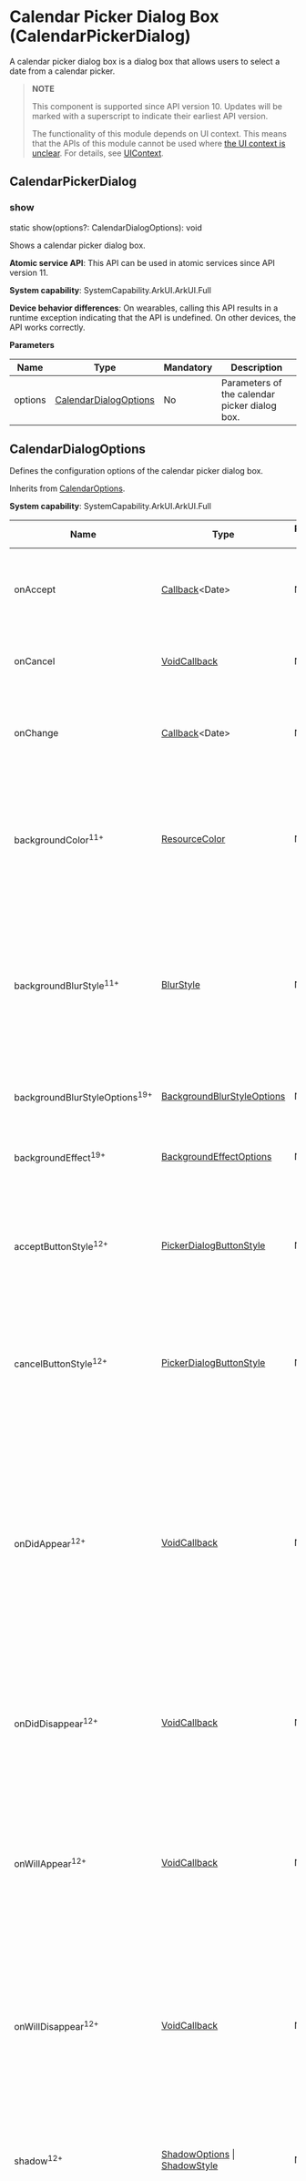 # Calendar Picker Dialog Box (CalendarPickerDialog)
<!--Kit: ArkUI-->
<!--Subsystem: ArkUI-->
<!--Owner: @luoying_ace_admin-->
<!--Designer: @weixin_52725220-->
<!--Tester: @xiong0104-->
<!--Adviser: @HelloCrease-->

A calendar picker dialog box is a dialog box that allows users to select a date from a calendar picker.

> **NOTE**
>
> This component is supported since API version 10. Updates will be marked with a superscript to indicate their earliest API version.
>
> The functionality of this module depends on UI context. This means that the APIs of this module cannot be used where [the UI context is unclear](../../../ui/arkts-global-interface.md). For details, see [UIContext](../arkts-apis-uicontext-uicontext.md).

## CalendarPickerDialog

### show

static show(options?: CalendarDialogOptions): void

Shows a calendar picker dialog box.

**Atomic service API**: This API can be used in atomic services since API version 11.

**System capability**: SystemCapability.ArkUI.ArkUI.Full

**Device behavior differences**: On wearables, calling this API results in a runtime exception indicating that the API is undefined. On other devices, the API works correctly.

**Parameters**

| Name | Type                                                   | Mandatory| Description                      |
| ------- | ------------------------------------------------------- | ---- | -------------------------- |
| options | [CalendarDialogOptions](#calendardialogoptions) | No  | Parameters of the calendar picker dialog box.|

## CalendarDialogOptions

Defines the configuration options of the calendar picker dialog box.

Inherits from [CalendarOptions](ts-basic-components-calendarpicker.md#calendaroptions).

**System capability**: SystemCapability.ArkUI.ArkUI.Full

| Name      | Type                                           | Read-Only| Optional| Description                                                       |
| ---------- | ----------------------------------------------- | ---- | ------------------------------------------------------------ | ------------------------------------------------------------ |
| onAccept   | [Callback](ts-types.md#callback12)\<Date> | No | Yes | Triggered when the OK button in the dialog box is clicked.<br>The callback parameter represents the selected date value.<br>**Atomic service API**: This API can be used in atomic services since API version 11.|
| onCancel   | [VoidCallback](ts-types.md#voidcallback12) | No | Yes | Triggered when the Cancel button in the dialog box is clicked.<br>**Atomic service API**: This API can be used in atomic services since API version 11.                        |
| onChange   | [Callback](ts-types.md#callback12)\<Date> | No | Yes | Triggered when the selection in the picker changes the selected date.<br>The callback parameter represents the selected date value.<br>**Atomic service API**: This API can be used in atomic services since API version 11.|
| backgroundColor<sup>11+</sup> | [ResourceColor](ts-types.md#resourcecolor)  | No| Yes| Backplane color of the dialog box.<br>Default value: **Color.Transparent**<br>**NOTE**<br>When **backgroundColor** is set to a non-transparent color, **backgroundBlurStyle** must be set to **BlurStyle.NONE**; otherwise, the color display may not meet the expected effect.<br>**Atomic service API**: This API can be used in atomic services since API version 12.|
| backgroundBlurStyle<sup>11+</sup> | [BlurStyle](ts-universal-attributes-background.md#blurstyle9) | No| Yes| Background blur style of the dialog box.<br>Default value: **BlurStyle.COMPONENT_ULTRA_THICK**<br>**NOTE**<br>Setting this parameter to **BlurStyle.NONE** disables the background blur. When **backgroundBlurStyle** is set to a value other than **NONE**, do not set **backgroundColor**. If you do, the color display may not produce the expected visual effect.<br>**Atomic service API**: This API can be used in atomic services since API version 12.|
| backgroundBlurStyleOptions<sup>19+</sup> | [BackgroundBlurStyleOptions](ts-universal-attributes-background.md#backgroundblurstyleoptions10) | No| Yes| Options for customizing the background blur style.<br>**Atomic service API**: This API can be used in atomic services since API version 19.|
| backgroundEffect<sup>19+</sup> | [BackgroundEffectOptions](ts-universal-attributes-background.md#backgroundeffectoptions11) | No| Yes| Options for customizing the background effect.<br>**Atomic service API**: This API can be used in atomic services since API version 19.|
| acceptButtonStyle<sup>12+</sup> | [PickerDialogButtonStyle](ts-picker-common.md#pickerdialogbuttonstyle12) | No| Yes| Style of the accept button.<br>**NOTE**<br>In the **acceptButtonStyle** and **cancelButtonStyle** configurations, only one **primary** field can be set to **true** at most. If both the **primary** fields are set to **true**, neither will take effect.<br>**Atomic service API**: This API can be used in atomic services since API version 12.|
| cancelButtonStyle<sup>12+</sup> | [PickerDialogButtonStyle](ts-picker-common.md#pickerdialogbuttonstyle12) | No| Yes| Style of the cancel button.<br>**NOTE**<br>In the **acceptButtonStyle** and **cancelButtonStyle** configurations, only one **primary** field can be set to **true** at most. If both the **primary** fields are set to **true**, neither will take effect.<br>**Atomic service API**: This API can be used in atomic services since API version 12.|
| onDidAppear<sup>12+</sup> | [VoidCallback](ts-types.md#voidcallback12) | No| Yes| Event callback when the dialog box appears.<br>**NOTE**<br>1. The normal timing sequence is as follows: onWillAppear > onDidAppear > (onAccept/onCancel/onChange) > onWillDisappear > onDidDisappear.<br>2. You can set the callback event for changing the dialog box display effect in **onDidAppear**. The settings take effect next time the dialog box appears.<br>3. If the user dismisses the dialog box immediately after it appears, **onWillDisappear** is invoked before **onDidAppear**.<br>4. If the dialog box is dismissed before its entrance animation is finished, this callback is not invoked.<br>**Atomic service API**: This API can be used in atomic services since API version 12.|
| onDidDisappear<sup>12+</sup> | [VoidCallback](ts-types.md#voidcallback12) | No| Yes| Event callback when the dialog box disappears.<br>**NOTE**<br>1. The normal timing sequence is as follows: onWillAppear > onDidAppear > (onAccept/onCancel/onChange) > onWillDisappear > onDidDisappear.<br>**Atomic service API**: This API can be used in atomic services since API version 12.|
| onWillAppear<sup>12+</sup> | [VoidCallback](ts-types.md#voidcallback12) | No| Yes| Event callback when the dialog box is about to appear.<br>**NOTE**<br>1. The normal timing sequence is as follows: onWillAppear > onDidAppear > (onAccept/onCancel/onChange) > onWillDisappear > onDidDisappear.<br>2. You can set the callback event for changing the dialog box display effect in **onWillAppear**. The settings take effect next time the dialog box appears.<br>**Atomic service API**: This API can be used in atomic services since API version 12.|
| onWillDisappear<sup>12+</sup> | [VoidCallback](ts-types.md#voidcallback12) | No| Yes| Event callback when the dialog box is about to disappear.<br>**NOTE**<br>1. The normal timing sequence is as follows: onWillAppear > onDidAppear > (onAccept/onCancel/onChange) > onWillDisappear > onDidDisappear.<br>2. If the user closes the dialog box immediately after it appears, **onWillDisappear** is invoked before **onDidAppear**.<br>**Atomic service API**: This API can be used in atomic services since API version 12.|
| shadow<sup>12+</sup>              | [ShadowOptions](ts-universal-attributes-image-effect.md#shadowoptions) \| [ShadowStyle](ts-universal-attributes-image-effect.md#shadowstyle10) | No | Yes | Shadow of the dialog box.<br> Default value on 2-in-1 devices: **ShadowStyle.OUTER_FLOATING_MD** when the dialog box is focused and **ShadowStyle.OUTER_FLOATING_SM** otherwise<br>**Atomic service API**: This API can be used in atomic services since API version 12.|
| enableHoverMode<sup>14+</sup>     | boolean | No | Yes | Whether to respond when the device is in semi-folded mode.<br>Default value: **false**. The value **true** means to respond when the device is in semi-folded mode, and **false** means the opposite.<br>**Atomic service API**: This API can be used in atomic services since API version 14.|
| hoverModeArea<sup>14+</sup>       | [HoverModeAreaType](ts-appendix-enums.md#hovermodeareatype14) | No | Yes | Display area of the dialog box when the device is in semi-folded mode.<br>Default value: **HoverModeAreaType.BOTTOM_SCREEN**<br>**Atomic service API**: This API can be used in atomic services since API version 14.|
| markToday<sup>19+</sup>       | boolean | No | Yes | Whether to highlight the current system date.<br>Default value: **false**. The value **true** means to highlight the current system date, and **false** means the opposite.<br>**Atomic service API**: This API can be used in atomic services since API version 19.|

> **NOTE**
>
> When the application window is resized, the width of the dialog box is continuously compressed. If the window width is reduced below a certain threshold, the content of the dialog box may not be fully visible. To ensure that the content of the **CalendarPickerDialog** component is fully displayed, the minimum window width required is 386 vp.

## Example

### Example 1: Setting the Background

This example demonstrates how to set the calendar picker dialog box's background using **backgroundColor**, **backgroundBlurStyle**, and **shadow** in [CalendarDialogOptions](#calendardialogoptions).

```ts
// xxx.ets
@Entry
@Component
struct CalendarPickerDialogExample {
  private selectedDate: Date = new Date('2024-04-23');

  build() {
    Column() {
      Button("Show CalendarPicker Dialog")
        .margin(20)
        .onClick(() => {
          console.info("CalendarDialog.show");
          CalendarPickerDialog.show({
            selected: this.selectedDate,
            backgroundColor: Color.Gray,
            backgroundBlurStyle: BlurStyle.NONE,
            shadow: ShadowStyle.OUTER_FLOATING_SM,
            onAccept: (value) => {
              this.selectedDate = value;
              console.info("calendar onAccept:" + JSON.stringify(value));
            },
            onCancel: () => {
              console.info("calendar onCancel");
            },
            onChange: (value) => {
              console.info("calendar onChange:" + JSON.stringify(value));
            },
            onDidAppear: () => {
              console.info("calendar onDidAppear");
            },
            onDidDisappear: () => {
              console.info("calendar onDidDisappear");
            },
            onWillAppear: () => {
              console.info("calendar onWillAppear");
            },
            onWillDisappear: () => {
              console.info("calendar onWillDisappear");
            }
          });
        })
    }.width('100%')
  }
}
```

![CalendarPickerDialog](figures/CalendarPickerDialog.gif)

### Example 2: Customizing the Button Style

This example shows how to customize the calendar picker dialog box's buttons by configuring **acceptButtonStyle** and **cancelButtonStyle** in [CalendarDialogOptions](#calendardialogoptions).

```ts
// xxx.ets
@Entry
@Component
struct CalendarPickerDialogExample {
  private selectedDate: Date = new Date();

  build() {
    Column() {
      Button("Show CalendarPicker Dialog")
        .margin(20)
        .onClick(() => {
          console.info("CalendarDialog.show");
          CalendarPickerDialog.show({
            selected: this.selectedDate,
            acceptButtonStyle: {
              type: ButtonType.Normal,
              style: ButtonStyleMode.NORMAL,
              role: ButtonRole.NORMAL,
              fontColor: 'rgb(81, 81, 216)',
              fontSize: '26fp',
              fontWeight: FontWeight.Bolder,
              fontStyle: FontStyle.Normal,
              fontFamily: 'sans-serif',
              backgroundColor: '#A6ACAF',
              borderRadius: 20
            },
            cancelButtonStyle: {
              type: ButtonType.Normal,
              style: ButtonStyleMode.NORMAL,
              role: ButtonRole.NORMAL,
              fontColor: Color.Blue,
              fontSize: '16fp',
              fontWeight: FontWeight.Normal,
              fontStyle: FontStyle.Italic,
              fontFamily: 'sans-serif',
              backgroundColor: '#50182431',
              borderRadius: 10
            },
            onAccept: (value) => {
              this.selectedDate = value;
              console.info("calendar onAccept:" + JSON.stringify(value));
            }
          });
        })
    }.width('100%')
  }
}
```

![CalendarPickerDialog](figures/CalendarPickerDialog_CustomButton.png)

### Example 3: Configuring a Dialog Box in the Hover State

This example demonstrates how to set the layout area of a dialog box when the device is in semi-folded mode.

```ts
@Entry
@Component
struct CalendarPickerDialogExample {
  private selectedDate: Date = new Date('2024-04-23');

  build() {
    Column() {
      Button("Show CalendarPicker Dialog")
        .margin(20)
        .onClick(() => {
          console.info("CalendarDialog.show");
          CalendarPickerDialog.show({
            selected: this.selectedDate,
            onAccept: (value) => {
              console.info("calendar onAccept:" + JSON.stringify(value));
            },
            onCancel: () => {
              console.info("calendar onCancel");
            },
            onChange: (value) => {
              console.info("calendar onChange:" + JSON.stringify(value));
            },
            onDidAppear: () => {
              console.info("calendar onDidAppear");
            },
            onDidDisappear: () => {
              console.info("calendar onDidDisappear");
            },
            onWillAppear: () => {
              console.info("calendar onWillAppear");
            },
            onWillDisappear: () => {
              console.info("calendar onWillDisappear");
            },
            enableHoverMode: true,
            hoverModeArea: HoverModeAreaType.TOP_SCREEN,
          });
        })
    }.width('100%')
  }
}
```



### Example 4: Setting the Background Style for the Selected Date

This example demonstrates how to customize the background style of the selected date using **hintRadius** in [CalendarOptions](ts-basic-components-calendarpicker.md#calendaroptions).

```ts
// xxx.ets
@Entry
@Component
struct CalendarPickerDialogExample {
  private selectedDate: Date = new Date('2024-04-23');

  build() {
    Column() {
      Button("Show CalendarPicker Dialog")
        .margin(20)
        .onClick(() => {
          console.info("CalendarDialog.show");
          CalendarPickerDialog.show({
            selected: this.selectedDate,
            hintRadius: 1,
            onAccept: (value) => {
              this.selectedDate = value;
              console.info("calendar onAccept:" + JSON.stringify(value));
            }
          });
        })
    }.width('100%')
  }
}
```



### Example 5: Setting Start and End Dates

This example demonstrates how to set the start and end dates for the calendar picker dialog box using **start** and **end** in [CalendarOptions](ts-basic-components-calendarpicker.md#calendaroptions).

```ts
// xxx.ets
@Entry
@Component
struct CalendarPickerDialogExample {
  private selectedDate: Date = new Date('2025-01-01');
  private startDate: Date = new Date('2024-01-10');
  private endDate: Date = new Date('2025-1-10');

  build() {
    Column() {
      Text('Calendar date picker').fontSize(30)
      Button("Show CalendarPicker Dialog")
        .margin(20)
        .onClick(() => {
          console.info("CalendarDialog.show");
          CalendarPickerDialog.show({
            start: this.startDate,
            end: this.endDate,
            selected: this.selectedDate,
          });
        })
    }.width('100%').margin({ top: 350 })
  }
}  
```



### Example 6: Highlighting the Current System Date and Disabling a Specific Date Range

This example shows how to highlight the current system date using **markToday** in [CalendarDialogOptions](#calendardialogoptions) and disable a specific date range using **disabledDateRange** in [CalendarOptions](ts-basic-components-calendarpicker.md#calendaroptions).

```ts
// xxx.ets
@Entry
@Component
struct CalendarPickerExample {
  private disabledDateRange: DateRange[] = [
    { start: new Date('2025-01-01'), end: new Date('2025-01-02') },
    { start: new Date('2025-01-09'), end: new Date('2025-01-10') },
    { start: new Date('2025-01-15'), end: new Date('2025-01-16') },
    { start: new Date('2025-01-19'), end: new Date('2025-01-19') },
    { start: new Date('2025-01-22'), end: new Date('2025-01-25') }
  ];

  build() {
    Column() {
      Button("Show CalendarPicker Dialog")
        .margin(20)
        .onClick(() => {
          console.info("CalendarDialog.show");
          CalendarPickerDialog.show({ markToday: true, disabledDateRange: this.disabledDateRange });
        })
    }.width('100%').margin({ top: 350 })
  }
}
```



### Example 7: Customizing the Background Blur Effect

This example demonstrates how to customize the background blur effect by configuring [backgroundBlurStyleOptions](#calendardialogoptions). This functionality is supported since API version 19.

```ts
@Entry
@Component
struct CalendarPickerDialogExample {
  private selectedDate: Date = new Date('2025-08-05');

  build() {
    Stack({ alignContent: Alignment.Top }) {
      Image($r('app.media.bg'))
      Column() {
        Button("Show CalendarPicker Dialog")
          .margin(20)
          .onClick(() => {
            CalendarPickerDialog.show({
              selected: this.selectedDate,
              hintRadius: 1,
              backgroundColor: undefined,
              backgroundBlurStyle: BlurStyle.Thin,
              backgroundBlurStyleOptions: {
                colorMode: ThemeColorMode.LIGHT,
                adaptiveColor: AdaptiveColor.AVERAGE,
                scale: 1,
                blurOptions: { grayscale: [20, 20] },
              },
            });
          })
      }.width('100%')
    }
  }
}
```



### Example 8: Customizing the Background Effect

This example demonstrates how to customize the background effect by configuring [backgroundEffect](#calendardialogoptions). This functionality is supported since API version 19.

```ts
@Entry
@Component
struct CalendarPickerDialogExample {
  private selectedDate: Date = new Date('2025-08-05');

  build() {
    Stack({ alignContent: Alignment.Top }) {
      Image($r('app.media.bg'))
      Column() {
        Button("Show CalendarPicker Dialog")
          .margin(20)
          .onClick(() => {
            CalendarPickerDialog.show({
              selected: this.selectedDate,
              hintRadius: 1,
              backgroundColor: undefined,
              backgroundBlurStyle: BlurStyle.Thin,
              backgroundEffect: {
                radius: 60,
                saturation: 0,
                brightness: 1,
                color: Color.White,
                blurOptions: { grayscale: [20, 20] }
              },
            });
          })
      }.width('100%')
    }
  }
}
```


